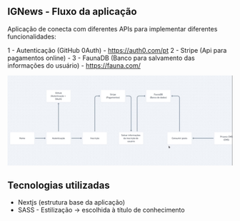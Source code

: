 ## IGNews - Fluxo da aplicação

Aplicação de conecta com diferentes APIs para implementar diferentes funcionalidades:

1 - Autenticação (GitHub 0Auth) - https://auth0.com/pt
2 - Stripe (Api para pagamentos online) -
3 - FaunaDB (Banco para salvamento das informações do usuário) - https://fauna.com/

<img src="./fluxo-aplicação.PNG" alt="My cool logo"/>

## Tecnologias utilizadas

- Nextjs (estrutura base da aplicação)
- SASS - Estilização -> escolhida à título de conhecimento
  